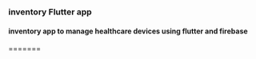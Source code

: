 ### inventory Flutter app
#### inventory app to manage healthcare devices using flutter and firebase
=======



